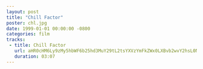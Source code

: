 ```yaml
---
layout: post
title: "Chill Factor"
poster: chl.jpg
date: 1999-01-01 00:00:00 -0800
categories: film
tracks:
 - title: Chill Factor
   url: aHR0cHM6Ly9zMy5hbWF6b25hd3MuY29tL2tsYXVzYmFkZWx0LXBvb2wvY2hsL0NoaWxsIEZhY3Rvci5tcDM=
   duration: 03:07
---
```

